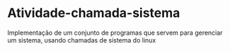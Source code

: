 # Atividade-chamada-sistema
Implementação de um conjunto de programas que servem para gerenciar um sistema, usando chamadas de sistema do linux
